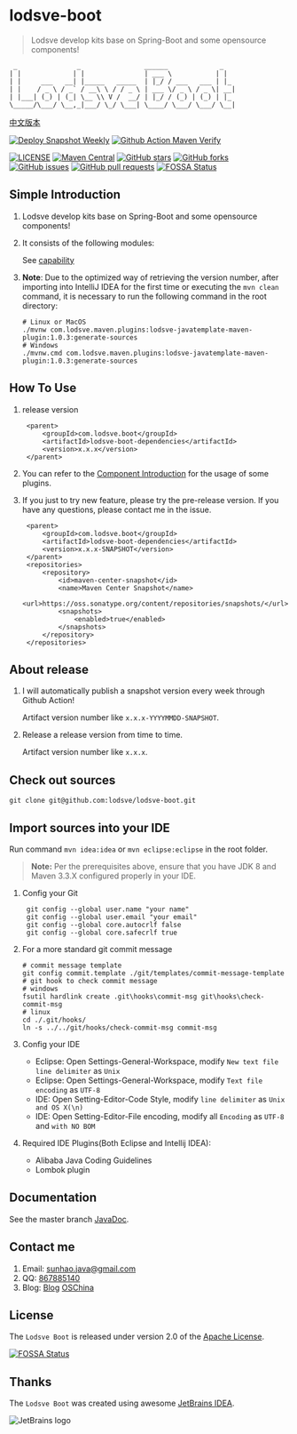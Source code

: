 # lodsve-boot

> Lodsve develop kits base on Spring-Boot and some opensource components!

```
 _               _                ______             _
| |             | |               | ___ \           | |
| |     ___   __| |_____   _____  | |_/ / ___   ___ | |_
| |    / _ \ / _` / __\ \ / / _ \ | ___ \/ _ \ / _ \| __|
| |___| (_) | (_| \__ \\ V /  __/ | |_/ / (_) | (_) | |_
\_____/\___/ \__,_|___/ \_/ \___| \____/ \___/ \___/ \__|
```

[中文版本](README.cn.md)

[![Deploy Snapshot Weekly](https://github.com/lodsve/lodsve-boot/actions/workflows/deploy-snapshot-weekly.yml/badge.svg?branch=master)](https://github.com/lodsve/lodsve-boot/actions/workflows/deploy-snapshot-weekly.yml)
[![Github Action Maven Verify](https://github.com/lodsve/lodsve-boot/actions/workflows/maven-verify.yml/badge.svg?branch=master)](https://github.com/lodsve/lodsve-boot/actions/workflows/maven-verify.yml)

[![LICENSE](https://img.shields.io/github/license/lodsve/lodsve-boot)](https://github.com/lodsve/lodsve-boot/blob/master/LICENSE)
[![Maven Central](https://img.shields.io/maven-central/v/com.lodsve.boot/lodsve-boot.svg)](https://search.maven.org/artifact/com.lodsve.boot/lodsve-boot)
[![GitHub stars](https://img.shields.io/github/stars/lodsve/lodsve-boot.svg)](https://github.com/lodsve/lodsve-boot/stargazers)
[![GitHub forks](https://img.shields.io/github/forks/lodsve/lodsve-boot.svg)](https://github.com/lodsve/lodsve-boot/network)
[![GitHub issues](https://img.shields.io/github/issues/lodsve/lodsve-boot.svg)](https://github.com/lodsve/lodsve-boot/issues)
[![GitHub pull requests](https://img.shields.io/github/issues-pr/lodsve/lodsve-boot.svg)](https://github.com/lodsve/lodsve-boot/pulls)
[![FOSSA Status](https://app.fossa.com/api/projects/git%2Bgithub.com%2Flodsve%2Flodsve-boot.svg?type=shield)](https://app.fossa.com/projects/git%2Bgithub.com%2Flodsve%2Flodsve-boot?ref=badge_shield)

## Simple Introduction

1. Lodsve develop kits base on Spring-Boot and some opensource components!
2. It consists of the following modules:

   See [capability](capability.md)
3. **Note**: Due to the optimized way of retrieving the version number, after importing into IntelliJ IDEA for the first time or executing the `mvn clean` command, it is necessary to run the following command in the root directory:
   ```
   # Linux or MacOS
   ./mvnw com.lodsve.maven.plugins:lodsve-javatemplate-maven-plugin:1.0.3:generate-sources
   # Windows
   ./mvnw.cmd com.lodsve.maven.plugins:lodsve-javatemplate-maven-plugin:1.0.3:generate-sources
   ```

## How To Use

1. release version

        <parent>
            <groupId>com.lodsve.boot</groupId>
            <artifactId>lodsve-boot-dependencies</artifactId>
            <version>x.x.x</version>
        </parent>
2. You can refer to the [Component Introduction](Instructions.md) for the usage of some plugins.
3. If you just to try new feature, please try the pre-release version. If you have any questions, please contact me in
   the issue.

        <parent>
            <groupId>com.lodsve.boot</groupId>
            <artifactId>lodsve-boot-dependencies</artifactId>
            <version>x.x.x-SNAPSHOT</version>
        </parent>
        <repositories>
            <repository>
                <id>maven-center-snapshot</id>
                <name>Maven Center Snapshot</name>
                <url>https://oss.sonatype.org/content/repositories/snapshots/</url>
                <snapshots>
                    <enabled>true</enabled>
                </snapshots>
            </repository>
        </repositories>

## About release

1. I will automatically publish a snapshot version every week through Github Action!

   Artifact version number like `x.x.x-YYYYMMDD-SNAPSHOT`.
2. Release a release version from time to time.

   Artifact version number like `x.x.x`.

## Check out sources

`git clone git@github.com:lodsve/lodsve-boot.git`

## Import sources into your IDE

Run command `mvn idea:idea` or `mvn eclipse:eclipse` in the root folder.
> **Note:** Per the prerequisites above, ensure that you have JDK 8 and Maven 3.3.X configured properly in your IDE.

1. Config your Git

        git config --global user.name "your name"
        git config --global user.email "your email"
        git config --global core.autocrlf false
        git config --global core.safecrlf true

2. For a more standard git commit message

       # commit message template
       git config commit.template ./git/templates/commit-message-template
       # git hook to check commit message
       # windows
       fsutil hardlink create .git\hooks\commit-msg git\hooks\check-commit-msg
       # linux
       cd ./.git/hooks/
       ln -s ../../git/hooks/check-commit-msg commit-msg

3. Config your IDE
    - Eclipse: Open Settings-General-Workspace, modify `New text file line delimiter` as `Unix`
    - Eclipse: Open Settings-General-Workspace, modify `Text file encoding` as `UTF-8`
    - IDE: Open Setting-Editor-Code Style, modify `line delimiter` as `Unix and OS X(\n)`
    - IDE: Open Setting-Editor-File encoding, modify all `Encoding` as `UTF-8` and `with NO BOM`
4. Required IDE Plugins(Both Eclipse and Intellij IDEA):
    - Alibaba Java Coding Guidelines
    - Lombok plugin

## Documentation

See the master branch [JavaDoc][].

## Contact me

1. Email: sunhao.java@gmail.com
2. QQ: [867885140][]
3. Blog: [Blog][] [OSChina][]

## License

The `Lodsve Boot` is released under version 2.0 of the [Apache License][].

[![FOSSA Status](https://app.fossa.com/api/projects/git%2Bgithub.com%2Flodsve%2Flodsve-boot.svg?type=large)](https://app.fossa.com/projects/git%2Bgithub.com%2Flodsve%2Flodsve-boot?ref=badge_large)

## Thanks

The `Lodsve Boot` was created using awesome [JetBrains IDEA][].

![JetBrains logo](https://resources.jetbrains.com/storage/products/company/brand/logos/jetbrains.svg)

[Apache License]: http://www.apache.org/licenses/LICENSE-2.0

[Blog]: https://www.crazy-coder.cn

[OSChina]: https://my.oschina.net/sunhaojava

[867885140]: http://wpa.qq.com/msgrd?v=3&uin=867885140&site=qq&menu=yes

[JetBrains IDEA]: https://www.jetbrains.com/?from=lodsve-boot

[JavaDoc]: https://javadoc.lodsve.com
